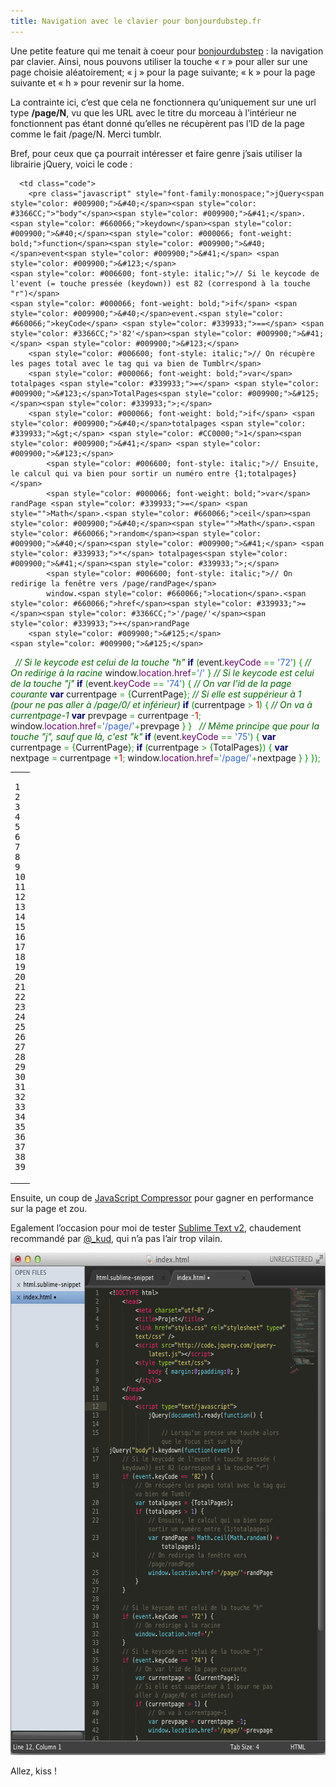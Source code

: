 ```yaml
---
title: Navigation avec le clavier pour bonjourdubstep.fr
---
```

Une petite feature qui me tenait à coeur pour [bonjourdubstep][1] : la navigation par clavier. Ainsi, nous pouvons utiliser la touche &laquo;&nbsp;r&nbsp;&raquo; pour aller sur une page choisie aléatoirement; &laquo;&nbsp;j&nbsp;&raquo; pour la page suivante; &laquo;&nbsp;k&nbsp;&raquo; pour la page suivante et &laquo;&nbsp;h&nbsp;&raquo; pour revenir sur la home.

La contrainte ici, c&rsquo;est que cela ne fonctionnera qu&rsquo;uniquement sur une url type **/page/N**, vu que les URL avec le titre du morceau à l&rsquo;intérieur ne fonctionnent pas étant donné qu&rsquo;elles ne récupèrent pas l&rsquo;ID de la page comme le fait /page/N. Merci tumblr.

Bref, pour ceux que ça pourrait intéresser et faire genre j&rsquo;sais utiliser la librairie jQuery, voici le code :

<div class="wp_syntax">
  <table>
    <tr>
      <td class="line_numbers">
        <pre>1
2
3
4
5
6
7
8
9
10
11
12
13
14
15
16
17
18
19
20
21
22
23
24
25
26
27
28
29
30
31
32
33
34
35
36
37
38
39
</pre>
      </td>

      <td class="code">
        <pre class="javascript" style="font-family:monospace;">jQuery<span style="color: #009900;">&#40;</span><span style="color: #3366CC;">"body"</span><span style="color: #009900;">&#41;</span>.<span style="color: #660066;">keydown</span><span style="color: #009900;">&#40;</span><span style="color: #000066; font-weight: bold;">function</span><span style="color: #009900;">&#40;</span>event<span style="color: #009900;">&#41;</span> <span style="color: #009900;">&#123;</span>
	<span style="color: #006600; font-style: italic;">// Si le keycode de l'event (= touche pressée (keydown)) est 82 (correspond à la touche "r")</span>
	<span style="color: #000066; font-weight: bold;">if</span> <span style="color: #009900;">&#40;</span>event.<span style="color: #660066;">keyCode</span> <span style="color: #339933;">==</span> <span style="color: #3366CC;">'82'</span><span style="color: #009900;">&#41;</span> <span style="color: #009900;">&#123;</span>
		<span style="color: #006600; font-style: italic;">// On récupère les pages total avec le tag qui va bien de Tumblr</span>
		<span style="color: #000066; font-weight: bold;">var</span> totalpages <span style="color: #339933;">=</span> <span style="color: #009900;">&#123;</span>TotalPages<span style="color: #009900;">&#125;</span><span style="color: #339933;">;</span>
		<span style="color: #000066; font-weight: bold;">if</span> <span style="color: #009900;">&#40;</span>totalpages <span style="color: #339933;">&gt;</span> <span style="color: #CC0000;">1</span><span style="color: #009900;">&#41;</span> <span style="color: #009900;">&#123;</span>
			<span style="color: #006600; font-style: italic;">// Ensuite, le calcul qui va bien pour sortir un numéro entre {1;totalpages}</span>
			<span style="color: #000066; font-weight: bold;">var</span> randPage <span style="color: #339933;">=</span> <span style="">Math</span>.<span style="color: #660066;">ceil</span><span style="color: #009900;">&#40;</span><span style="">Math</span>.<span style="color: #660066;">random</span><span style="color: #009900;">&#40;</span><span style="color: #009900;">&#41;</span> <span style="color: #339933;">*</span> totalpages<span style="color: #009900;">&#41;</span><span style="color: #339933;">;</span>
			<span style="color: #006600; font-style: italic;">// On redirige la fenêtre vers /page/randPage</span>
			window.<span style="color: #660066;">location</span>.<span style="color: #660066;">href</span><span style="color: #339933;">=</span><span style="color: #3366CC;">'/page/'</span><span style="color: #339933;">+</span>randPage
		<span style="color: #009900;">&#125;</span>
	<span style="color: #009900;">&#125;</span>
&nbsp;
	<span style="color: #006600; font-style: italic;">// Si le keycode est celui de la touche "h"</span>
	<span style="color: #000066; font-weight: bold;">if</span> <span style="color: #009900;">&#40;</span>event.<span style="color: #660066;">keyCode</span> <span style="color: #339933;">==</span> <span style="color: #3366CC;">'72'</span><span style="color: #009900;">&#41;</span> <span style="color: #009900;">&#123;</span>
		<span style="color: #006600; font-style: italic;">// On redirige à la racine</span>
		window.<span style="color: #660066;">location</span>.<span style="color: #660066;">href</span><span style="color: #339933;">=</span><span style="color: #3366CC;">'/'</span>
	<span style="color: #009900;">&#125;</span>
	<span style="color: #006600; font-style: italic;">// Si le keycode est celui de la touche "j"</span>
	<span style="color: #000066; font-weight: bold;">if</span> <span style="color: #009900;">&#40;</span>event.<span style="color: #660066;">keyCode</span> <span style="color: #339933;">==</span> <span style="color: #3366CC;">'74'</span><span style="color: #009900;">&#41;</span> <span style="color: #009900;">&#123;</span>
		<span style="color: #006600; font-style: italic;">// On var l'id de la page courante</span>
		<span style="color: #000066; font-weight: bold;">var</span> currentpage <span style="color: #339933;">=</span> <span style="color: #009900;">&#123;</span>CurrentPage<span style="color: #009900;">&#125;</span><span style="color: #339933;">;</span>
		<span style="color: #006600; font-style: italic;">// Si elle est suppérieur à 1 (pour ne pas aller à /page/0/ et inférieur)</span>
		<span style="color: #000066; font-weight: bold;">if</span> <span style="color: #009900;">&#40;</span>currentpage <span style="color: #339933;">&gt;</span> <span style="color: #CC0000;">1</span><span style="color: #009900;">&#41;</span> <span style="color: #009900;">&#123;</span>
			<span style="color: #006600; font-style: italic;">// On va à currentpage-1</span>
			<span style="color: #000066; font-weight: bold;">var</span> prevpage <span style="color: #339933;">=</span> currentpage <span style="color: #339933;">-</span><span style="color: #CC0000;">1</span><span style="color: #339933;">;</span>
			window.<span style="color: #660066;">location</span>.<span style="color: #660066;">href</span><span style="color: #339933;">=</span><span style="color: #3366CC;">'/page/'</span><span style="color: #339933;">+</span>prevpage
		<span style="color: #009900;">&#125;</span>
	<span style="color: #009900;">&#125;</span>
&nbsp;
	<span style="color: #006600; font-style: italic;">// Même principe que pour la touche "j", sauf que là, c'est "k"</span>
	<span style="color: #000066; font-weight: bold;">if</span> <span style="color: #009900;">&#40;</span>event.<span style="color: #660066;">keyCode</span> <span style="color: #339933;">==</span> <span style="color: #3366CC;">'75'</span><span style="color: #009900;">&#41;</span> <span style="color: #009900;">&#123;</span>
		<span style="color: #000066; font-weight: bold;">var</span> currentpage <span style="color: #339933;">=</span> <span style="color: #009900;">&#123;</span>CurrentPage<span style="color: #009900;">&#125;</span><span style="color: #339933;">;</span>
		<span style="color: #000066; font-weight: bold;">if</span> <span style="color: #009900;">&#40;</span>currentpage <span style="color: #339933;">&gt;</span> <span style="color: #009900;">&#123;</span>TotalPages<span style="color: #009900;">&#125;</span><span style="color: #009900;">&#41;</span> <span style="color: #009900;">&#123;</span>
			<span style="color: #000066; font-weight: bold;">var</span> nextpage <span style="color: #339933;">=</span> currentpage <span style="color: #339933;">+</span><span style="color: #CC0000;">1</span><span style="color: #339933;">;</span>
			window.<span style="color: #660066;">location</span>.<span style="color: #660066;">href</span><span style="color: #339933;">=</span><span style="color: #3366CC;">'/page/'</span><span style="color: #339933;">+</span>nextpage
		<span style="color: #009900;">&#125;</span>
	<span style="color: #009900;">&#125;</span>
<span style="color: #009900;">&#125;</span><span style="color: #009900;">&#41;</span><span style="color: #339933;">;</span></pre>
      </td>
    </tr>
  </table>
</div>

Ensuite, un coup de [JavaScript Compressor][2] pour gagner en performance sur la page et zou.

Egalement l&rsquo;occasion pour moi de tester [Sublime Text v2][3], chaudement recommandé par [@_kud][4], qui n&rsquo;a pas l&rsquo;air trop vilain.

<p style="text-align:center;">
  <img src="../images/Capture-d’écran-2012-01-07-à-15.25.24.png" alt="" title="Capture d’écran 2012-01-07 à 15.25.24" width="638" height="804" class="alignnone size-full wp-image-280" />
</p>

Allez, kiss !

 [1]: http://bonjourdubstep.fr
 [2]: http://www.minifyjs.com/javascript-compressor/
 [3]: http://www.sublimetext.com/2
 [4]: http://Twitter.com/_kud
